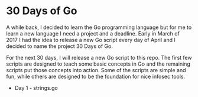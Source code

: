 # 30 Days of Go
A while back, I decided to learn the Go programming language but for me to learn a new language I need a project and a deadline. Early in March of 2017 I had the idea to release a new Go script every day of April and I decided to name the project 30 Days of Go.

For the next 30 days, I will release a new Go script to this repo. The first few scripts are designed to teach some basic concepts in Go and the remaining scripts put those concepts into action. Some of the scripts are simple and fun, while others are designed to be the foundation for nice infosec tools.

* Day 1 - strings.go
